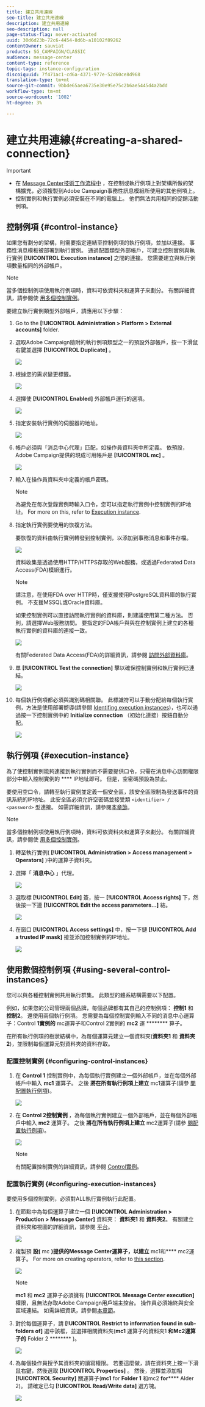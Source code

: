```yaml
---
title: 建立共用連線
seo-title: 建立共用連線
description: 建立共用連線
seo-description: null
page-status-flag: never-activated
uuid: 30d6d23b-72c6-4454-8d6b-a10102f89262
contentOwner: sauviat
products: SG_CAMPAIGN/CLASSIC
audience: message-center
content-type: reference
topic-tags: instance-configuration
discoiquuid: 7f471ac1-cd6a-4371-977e-52d60ce8d968
translation-type: tm+mt
source-git-commit: 9bbde65aea6735e30e95e75c2b6ae5445d4a2bdd
workflow-type: tm+mt
source-wordcount: '1002'
ht-degree: 3%

---
```



# 建立共用連線{#creating-a-shared-connection}

>[!IMPORTANT]
>
>* 在 [Message Center技術工作流程中](../../message-center/using/technical-workflows.md) ，在控制或執行例項上對架構所做的架構擴充，必須複製到Adobe Campaign事務性訊息模組所使用的其他例項上。
>* 控制實例和執行實例必須安裝在不同的電腦上。 他們無法共用相同的促銷活動例項。

>



## 控制例項 {#control-instance}

如果您有劃分的架構，則需要指定連結至控制例項的執行例項，並加以連接。 事務性消息模板被部署到執行實例。 通過配置類型外部帳戶，可建立控制實例與執行實例 **[!UICONTROL Execution instance]** 之間的連接。 您需要建立與執行例項數量相同的外部帳戶。

>[!NOTE]
>
>當多個控制例項使用執行例項時，資料可依資料夾和運算子來劃分。 有關詳細資訊，請參閱使 [用多個控制實例](#using-several-control-instances)。

要建立執行實例類型外部帳戶，請應用以下步驟：

1. Go to the **[!UICONTROL Administration > Platform > External accounts]** folder.
1. 選取Adobe Campaign隨附的執行例項類型之一的預設外部帳戶，按一下滑鼠右鍵並選擇 **[!UICONTROL Duplicate]** 。

   ![](assets/messagecenter_create_extaccount_001.png)

1. 根據您的需求變更標籤。

   ![](assets/messagecenter_create_extaccount_002.png)

1. 選擇使 **[!UICONTROL Enabled]** 外部帳戶運行的選項。

   ![](assets/messagecenter_create_extaccount_003.png)

1. 指定安裝執行實例的伺服器的地址。

   ![](assets/messagecenter_create_extaccount_004.png)

1. 帳戶必須與「消息中心代理」匹配，如操作員資料夾中所定義。 依預設，Adobe Campaign提供的現成可用帳戶是 **[!UICONTROL mc]** 。

   ![](assets/messagecenter_create_extaccount_005.png)

1. 輸入在操作員資料夾中定義的帳戶密碼。

   >[!NOTE]
   >
   >為避免在每次登錄實例時輸入口令，您可以指定執行實例中控制實例的IP地址。 For more on this, refer to [Execution instance](#execution-instance).

1. 指定執行實例要使用的恢複方法。

   要恢復的資料由執行實例轉發到控制實例，以添加到事務消息和事件存檔。

   ![](assets/messagecenter_create_extaccount_007.png)

   資料收集是透過使用HTTP/HTTPS存取的Web服務，或透過Federated Data Access(FDA)模組進行。

   >[!NOTE]
   >
   >請注意，在使用FDA over HTTP時，僅支援使用PostgreSQL資料庫的執行實例。 不支援MSSQL或Oracle資料庫。

   如果控制實例可以直接訪問執行實例的資料庫，則建議使用第二種方法。 否則，請選擇Web服務訪問。 要指定的FDA帳戶與與在控制實例上建立的各種執行實例的資料庫的連接一致。

   ![](assets/messagecenter_create_extaccount_008.png)

   有關Federated Data Access(FDA)的詳細資訊，請參閱 [訪問外部資料庫](../../installation/using/about-fda.md)。

1. 單 **[!UICONTROL Test the connection]** 擊以確保控制實例和執行實例已連結。

   ![](assets/messagecenter_create_extaccount_006.png)

1. 每個執行例項都必須與識別碼相關聯。 此標識符可以手動分配給每個執行實例，方法是使用部署嚮導(請參閱 [Identifing execution instances](../../message-center/using/identifying-execution-instances.md))，也可以通過按一下控制實例中的 **Initialize connection** （初始化連接）按鈕自動分配。

   ![](assets/messagecenter_create_extaccount_006bis.png)

## 執行例項 {#execution-instance}

為了使控制實例能夠連接到執行實例而不需要提供口令，只需在消息中心訪問權限部分中輸入控制實例的 **** IP地址即可。 但是，空密碼預設為禁止。

要使用空口令，請轉至執行實例並定義一個安全區，該安全區限制為發送事件的資訊系統的IP地址。 此安全區必須允許空密碼並接受類 `<identifier> / <password>` 型連接。 如需詳細資訊，請參閱[本章節](../../installation/using/configuring-campaign-server.md#defining-security-zones)。

>[!NOTE]
>
>當多個控制例項使用執行例項時，資料可依資料夾和運算子來劃分。 有關詳細資訊，請參閱使 [用多個控制實例](#using-several-control-instances)。

1. 轉至執行實例( **[!UICONTROL Administration > Access management > Operators]** )中的運算子資料夾。
1. 選擇「 **消息中心** 」代理。

   ![](assets/messagecenter_operator_001.png)

1. 選取標 **[!UICONTROL Edit]** 簽，按一 **[!UICONTROL Access rights]** 下，然後按一下連 **[!UICONTROL Edit the access parameters...]** 結。

   ![](assets/messagecenter_operator_002.png)

1. 在窗口 **[!UICONTROL Access settings]** 中，按一下鏈 **[!UICONTROL Add a trusted IP mask]** 接並添加控制實例的IP地址。

   ![](assets/messagecenter_operator_003.png)

## 使用數個控制例項 {#using-several-control-instances}

您可以與各種控制實例共用執行群集。 此類型的體系結構需要以下配置。

例如，如果您的公司管理兩個品牌，每個品牌都有其自己的控制例項： **控制1** 和 **控制2**。 還使用兩個執行例項。 您需要為每個控制實例輸入不同的消息中心運算子：Control **1實例的** mc運算子和Control 2實例的 **mc2** 運 ******** 算子。

在所有執行例項的樹狀結構中，為每個運算元建立一個資料夾(**資料夾1** 和 **資料夾2**)，並限制每個運算元對資料夾的資料存取。

### 配置控制實例 {#configuring-control-instances}

1. 在 **Control 1** 控制實例中，為每個執行實例建立一個外部帳戶，並在每個外部帳戶中輸入 **mc1** 運算子。 之後 **將在所有執行例項上建立** mc1運算子(請參 [閱配置執行例項](#configuring-execution-instances))。

   ![](assets/messagecenter_multi_control_1.png)

1. 在 **Control 2控制實例** ，為每個執行實例建立一個外部帳戶，並在每個外部帳戶中輸入 **mc2** 運算子。 之後 **將在所有執行例項上建立** mc2運算子(請參 [閱配置執行例項](#configuring-execution-instances))。

   ![](assets/messagecenter_multi_control_2.png)

   >[!NOTE]
   >
   >有關配置控制實例的詳細資訊，請參閱 [Control實例](#control-instance)。

### 配置執行實例 {#configuring-execution-instances}

要使用多個控制實例，必須對ALL執行實例執行此配置。

1. 在節點中為每個運算子建立一個 **[!UICONTROL Administration > Production > Message Center]** 資料夾： **資料夾1** 和 **資料夾2**。 有關建立資料夾和視圖的詳細資訊，請參閱 [平台](../../platform/using/access-management.md#folders-and-views)。

   ![](assets/messagecenter_multi_control_3.png)

1. 複製預 **設(** mc **)提供的Message Center運算子，以建立** mc1和&#x200B;**** mc2運算子。 For more on creating operators, refer to [this section](../../platform/using/access-management.md#operators).

   ![](assets/messagecenter_multi_control_4.png)

   >[!NOTE]
   >
   >**mc1** 和 **mc2** 運算子必須擁有 **[!UICONTROL Message Center execution]** 權限，且無法存取Adobe Campaign用戶端主控台。 操作員必須始終與安全區域連結。 如需詳細資訊，請參閱[本章節](../../installation/using/configuring-campaign-server.md#defining-security-zones)。

1. 對於每個運算子，請 **[!UICONTROL Restrict to information found in sub-folders of]** 選中該框，並選擇相關資料夾(**mc1** 運算子的資料夾1 **和Mc2運算子的** Folder 2 ******** )。

   ![](assets/messagecenter_multi_control_5.png)

1. 為每個操作員授予其資料夾的讀寫權限。 若要這麼做，請在資料夾上按一下滑鼠右鍵，然後選取 **[!UICONTROL Properties]** 。 然後，選擇並添加相 **[!UICONTROL Security]** 關運算子(**mc1** for **Folder 1** 和mc2 **for****** Alder 2)。 請確定已勾 **[!UICONTROL Read/Write data]** 選方塊。

   ![](assets/messagecenter_multi_control_6.png)

